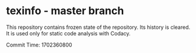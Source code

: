 # texinfo - master branch

This repository contains frozen state of the repository.
Its history is cleared. It is used only for static code
analysis with Codacy.

Commit Time: 1702360800